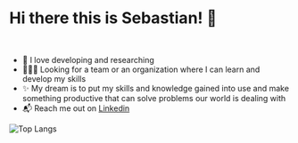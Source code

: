 # Hi there this is Sebastian! 👋
<br>

* 💙 I love developing and researching
* 🧑‍🤝‍🧑 Looking for a team or an organization where I can learn and develop my skills
* ✨ My dream is to put my skills and knowledge gained into use and make something productive that can solve problems our world is dealing with
* 📬 Reach me out on [Linkedin](https://www.linkedin.com/in/sebastian-campos-marcenal/) 

![Top Langs](https://github-readme-stats.vercel.app/api/top-langs/?username=sebas-cam&layout=compact&custom_title=Most%20Used%20Languages&bg_color=100,104b89,525252&title_color=fff&text_color=fff)
